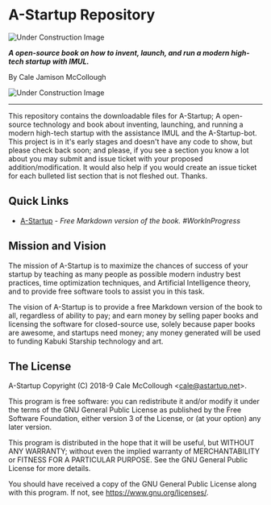 # A-Startup Repository

![Under Construction Image](https://github.com/kabuki-starship/kabuki-toolkit/wiki/under_construction.png)

***A open-source book on how to invent, launch, and run a modern high-tech startup with IMUL.***

By Cale Jamison McCollough

![Under Construction Image](https://github.com/kabuki-starship/kabuki-toolkit/wiki/under_construction.png)

***

This repository contains the downloadable files for A-Startup; A open-source technology and book about inventing, launching, and running a modern high-tech startup with the assistance IMUL and the A-Startup-bot. This project is in it's early stages and doesn't have any code to show, but please check back soon; and please, if you see a section you know a lot about you may submit and issue ticket with your proposed addition/modification. It would also help if you would create an issue ticket for each bulleted list section that is not fleshed out. Thanks.

## Quick Links

* [A-Startup](https://github.com/kabuki-starship/A-Startup/blob/master/01-overview.md) - *Free Markdown version of the book. #WorkInProgress*

## Mission and Vision

The mission of A-Startup is to maximize the chances of success of your startup by teaching as many people as possible modern industry best practices, time optimization techniques, and Artificial Intelligence theory, and to provide free software tools to assist you in this task.

The vision of A-Startup is to provide a free Markdown version of the book to all, regardless of ability to pay; and earn money by selling paper books and licensing the software for closed-source use, solely because paper books are awesome, and startups need money; any money generated will be used to funding Kabuki Starship technology and art.

## The License

A-Startup Copyright (C) 2018-9 Cale McCollough <<cale@astartup.net>>.

This program is free software: you can redistribute it and/or modify it under the terms of the GNU General Public License as published by the Free Software Foundation, either version 3 of the License, or (at your option) any later version.

This program is distributed in the hope that it will be useful, but WITHOUT ANY WARRANTY; without even the implied warranty of MERCHANTABILITY or FITNESS FOR A PARTICULAR PURPOSE. See the GNU General Public License for more details.

You should have received a copy of the GNU General Public License along with this program.  If not, see <https://www.gnu.org/licenses/>.
